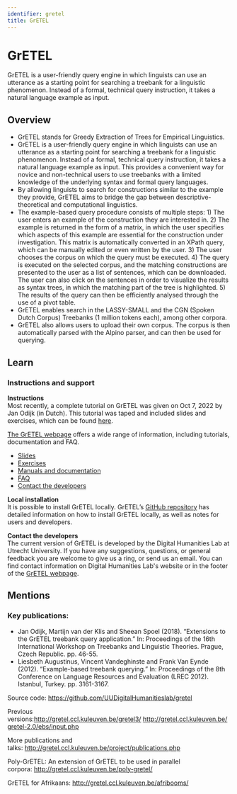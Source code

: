 ```yaml
---
identifier: gretel
title: GrETEL
---
```

# GrETEL

GrETEL is a user-friendly query engine in which linguists can use an utterance as a starting point for searching a treebank for a linguistic phenomenon. Instead of a formal, technical query instruction, it takes a natural language example as input.

## O﻿verview

* GrETEL stands for Greedy Extraction of Trees for Empirical Linguistics.
* GrETEL is a user-friendly query engine in which linguists can use an utterance as a starting point for searching a treebank for a linguistic phenomenon. Instead of a formal, technical query instruction, it takes a natural language example as input. This provides a convenient way for novice and non-technical users to use treebanks with a limited knowledge of the underlying syntax and formal query languages.
* By allowing linguists to search for constructions similar to the example they provide, GrETEL aims to bridge the gap between descriptive-theoretical and computational linguistics.
* The example-based query procedure consists of multiple steps: 1) The user enters an example of the construction they are interested in. 2) The example is returned in the form of a matrix, in which the user specifies which aspects of this example are essential for the construction under investigation. This matrix is automatically converted in an XPath query, which can be manually edited or even written by the user. 3) The user chooses the corpus on which the query must be executed. 4) The query is executed on the selected corpus, and the matching constructions are presented to the user as a list of sentences, which can be downloaded. The user can also click on the sentences in order to visualize the results as syntax trees, in which the matching part of the tree is highlighted. 5) The results of the query can then be efficiently analysed through the use of a pivot table.
* GrETEL enables search in the LASSY-SMALL and the CGN (Spoken Dutch Corpus) Treebanks (1 million tokens each), among other corpora.
* GrETEL also allows users to upload their own corpus. The corpus is then automatically parsed with the Alpino parser, and can then be used for querying.

## L﻿earn

### Instructions and support

**Instructions**\
Most recently, a complete tutorial on GrETEL was given on Oct 7, 2022 by Jan Odijk (in Dutch). This tutorial was taped and included slides and exercises, which can be found [here](https://surfdrive.surf.nl/files/index.php/s/xfjVB2AfwgOpmNM).

[The GrETEL webpage](https://gretel.hum.uu.nl/ng/documentation) offers a wide range of information, including tutorials, documentation and FAQ.

* [Slides](http://gretel.ccl.kuleuven.be/docs/GrETEL2-tutorial.pdf)
* [Exercises](http://gretel.ccl.kuleuven.be/docs/GrETEL2-tutorial-handson.pdf)
* [Manuals and documentation](http://gretel.ccl.kuleuven.be/project/docs.php)
* [FAQ](https://gretel.hum.uu.nl/ng/documentation)
* [Contact the developers](https://gretel.hum.uu.nl/ng/documentation#contact)

**Local installation**\
It is possible to install GrETEL locally. GrETEL’s [GitHub repository](https://github.com/UUDigitalHumanitieslab/gretel) has detailed information on how to install GrETEL locally, as well as notes for users and developers.

**Contact the developers**\
The current version of GrETEL is developed by the Digital Humanities Lab at Utrecht University. If you have any suggestions, questions, or general feedback you are welcome to give us a ring, or send us an email. You can find contact information on Digital Humanities Lab's website or in the footer of the [GrETEL webpage](https://gretel.hum.uu.nl/).

## M﻿entions

### Key publications:

* Jan Odijk, Martijn van der Klis and Sheean Spoel (2018). “Extensions to the GrETEL treebank query application.” In: Proceedings of the 16th International Workshop on Treebanks and Linguistic Theories. Prague, Czech Republic. pp. 46-55.
* Liesbeth Augustinus, Vincent Vandeghinste and Frank Van Eynde (2012). “Example-based treebank querying.” In: Proceedings of the 8th Conference on Language Resources and Evaluation (LREC 2012). Istanbul, Turkey. pp. 3161-3167.

Source code: <https://github.com/UUDigitalHumanitieslab/gretel>

Previous versions:<http://gretel.ccl.kuleuven.be/gretel3/> <http://gretel.ccl.kuleuven.be/gretel-2.0/ebs/input.php>

More publications and talks: <http://gretel.ccl.kuleuven.be/project/publications.php>

Poly-GrETEL: An extension of GrETEL to be used in parallel corpora: <http://gretel.ccl.kuleuven.be/poly-gretel/>

GrETEL for Afrikaans: <http://gretel.ccl.kuleuven.be/afribooms/>